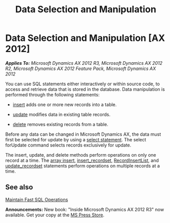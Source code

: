 ﻿---
title: Data Selection and Manipulation
TOCTitle: Data Selection and Manipulation
ms:assetid: ead3caa2-1228-4ee4-b081-9377ed47ccb6
ms:mtpsurl: https://msdn.microsoft.com/en-us/library/Aa883417(v=AX.60)
ms:contentKeyID: 35253234
ms.date: 05/18/2015
mtps_version: v=AX.60
---

# Data Selection and Manipulation [AX 2012]


_**Applies To:** Microsoft Dynamics AX 2012 R3, Microsoft Dynamics AX 2012 R2, Microsoft Dynamics AX 2012 Feature Pack, Microsoft Dynamics AX 2012_

You can use SQL statements either interactively or within source code, to access and retrieve data that is stored in the database. Data manipulation is performed through the following statements:

  - [insert](insert-table-method.md) adds one or more new records into a table.

  - [update](update-table-method.md) modifies data in existing table records.

  - [delete](delete-table-method.md) removes existing records from a table.

Before any data can be changed in Microsoft Dynamics AX, the data must first be selected for update by using a [select statement](select-statements.md). The select forUpdate command selects records exclusively for update.

The insert, update, and delete methods perform operations on only one record at a time. The [array insert](optimizing-record-inserts.md), [insert\_recordset](insert-recordset.md), [RecordInsertList](https://msdn.microsoft.com/en-us/library/gg923748\(v=ax.60\)), and [update\_recordset](update-recordset.md) statements perform operations on multiple records at a time.

## See also

[Maintain Fast SQL Operations](maintain-fast-sql-operations.md)

  
**Announcements:** New book: "Inside Microsoft Dynamics AX 2012 R3" now available. Get your copy at the [MS Press Store](https://www.microsoftpressstore.com/store/inside-microsoft-dynamics-ax-2012-r3-9780735685109).

